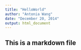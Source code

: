 ```yaml
---
title: "HelloWorld"
author: "Antonia Wang"
date: "December 20, 2014"
output: html_document
---
```

## This is a markdown file
